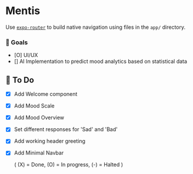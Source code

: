 # Mentis

Use [`expo-router`](https://expo.github.io/router) to build native navigation using files in the `app/` directory.

### 🚀 Goals

- [O] UI/UX
- [] AI Implementation to predict mood analytics based on statistical data


## 📝 To Do

- [X] Add Welcome component
- [X] Add Mood Scale
- [X] Add Mood Overview
- [X] Set different responses for 'Sad' and 'Bad'
- [X] Add working header greeting
- [X] Add Minimal Navbar

    ( (X) = Done, (O) = In progress, (-) = Halted )
